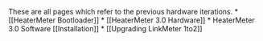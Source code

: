 These are all pages which refer to the previous hardware iterations.
    * [[HeaterMeter Bootloader]]
    * [[HeaterMeter 3.0 Hardware]]
    * HeaterMeter 3.0 Software [[Installation]]
    * [[Upgrading LinkMeter 1to2]]
